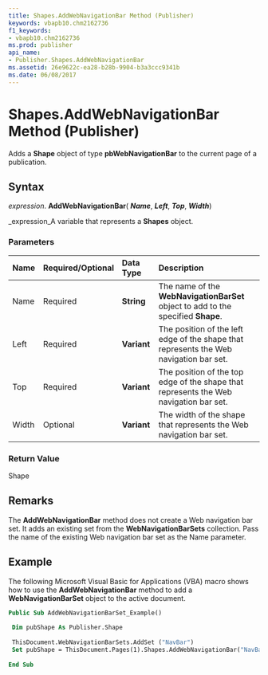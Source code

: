 ```yaml
---
title: Shapes.AddWebNavigationBar Method (Publisher)
keywords: vbapb10.chm2162736
f1_keywords:
- vbapb10.chm2162736
ms.prod: publisher
api_name:
- Publisher.Shapes.AddWebNavigationBar
ms.assetid: 26e9622c-ea28-b28b-9904-b3a3ccc9341b
ms.date: 06/08/2017
---
```



# Shapes.AddWebNavigationBar Method (Publisher)

Adds a  **Shape** object of type **pbWebNavigationBar** to the current page of a publication.


## Syntax

 _expression_. **AddWebNavigationBar**( **_Name_**,  **_Left_**,  **_Top_**,  **_Width_**)

 _expression_A variable that represents a  **Shapes** object.


### Parameters



|**Name**|**Required/Optional**|**Data Type**|**Description**|
|:-----|:-----|:-----|:-----|
|Name|Required| **String**|The name of the  **WebNavigationBarSet** object to add to the specified **Shape**.|
|Left|Required| **Variant**|The position of the left edge of the shape that represents the Web navigation bar set.|
|Top|Required| **Variant**|The position of the top edge of the shape that represents the Web navigation bar set.|
|Width|Optional| **Variant**|The width of the shape that represents the Web navigation bar set.|

### Return Value

Shape


## Remarks

The  **AddWebNavigationBar** method does not create a Web navigation bar set. It adds an existing set from the **WebNavigationBarSets** collection. Pass the name of the existing Web navigation bar set as the Name parameter.


## Example

The following Microsoft Visual Basic for Applications (VBA) macro shows how to use the  **AddWebNavigationBar** method to add a **WebNavigationBarSet** object to the active document.


```vb
Public Sub AddWebNavigationBarSet_Example() 
 
 Dim pubShape As Publisher.Shape 
 
 ThisDocument.WebNavigationBarSets.AddSet ("NavBar") 
 Set pubShape = ThisDocument.Pages(1).Shapes.AddWebNavigationBar("NavBar", 10, 25) 
 
End Sub
```


